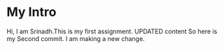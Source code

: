 # My Intro
Hi,
I am Srinadh.This is my first assignment.
UPDATED content
So here is my Second commit.
I am making a new change.